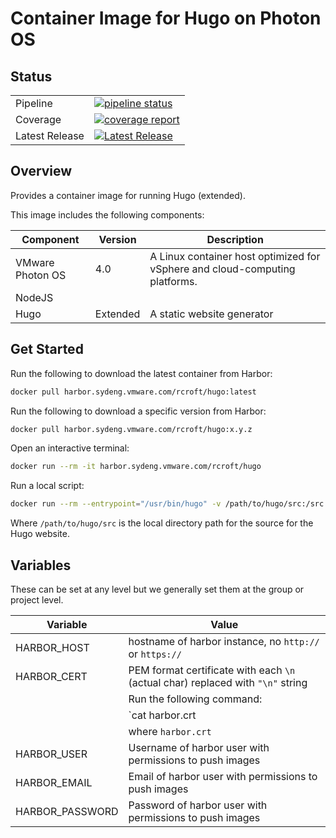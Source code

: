 # Container Image for Hugo on Photon OS

## Status

|                |                                                                                                                                                                          |
|----------------|--------------------------------------------------------------------------------------------------------------------------------------------------------------------------|
| Pipeline       | [![pipeline status](https://gitlab.eng.vmware.com/sydney/containers/hugo/badges/main/pipeline.svg)](https://gitlab.eng.vmware.com/sydney/containers/hugo/-/commits/main) |
| Coverage       | [![coverage report](https://gitlab.eng.vmware.com/sydney/containers/hugo/badges/main/coverage.svg)](https://gitlab.eng.vmware.com/sydney/containers/hugo/-/commits/main) |
| Latest Release | [![Latest Release](https://gitlab.eng.vmware.com/sydney/containers/hugo/-/badges/release.svg)](https://gitlab.eng.vmware.com/sydney/containers/hugo/-/releases)          |

## Overview

Provides a container image for running Hugo (extended).

This image includes the following components:

| Component        | Version  | Description                                                                 |
|------------------|----------|-----------------------------------------------------------------------------|
| VMware Photon OS | 4.0      | A Linux container host optimized for vSphere and cloud-computing platforms. |
| NodeJS           |          |                                                                             |
| Hugo             | Extended | A static website generator                                                  |

## Get Started

Run the following to download the latest container from Harbor:

```bash
docker pull harbor.sydeng.vmware.com/rcroft/hugo:latest
```

Run the following to download a specific version from Harbor:

```bash
docker pull harbor.sydeng.vmware.com/rcroft/hugo:x.y.z
```

Open an interactive terminal:

```bash
docker run --rm -it harbor.sydeng.vmware.com/rcroft/hugo
```

Run a local script:

```bash
docker run --rm --entrypoint="/usr/bin/hugo" -v /path/to/hugo/src:/src -w /src harbor.sydeng.vmware.com/rcroft/hugo
```

Where `/path/to/hugo/src` is the local directory path for the source for the Hugo website.

## Variables

These can be set at any level but we generally set them at the group or project level.

| Variable        | Value                                                                           |
|-----------------|---------------------------------------------------------------------------------|
| HARBOR_HOST     | hostname of harbor instance, no `http://` or `https://`                         |
| HARBOR_CERT     | PEM format certificate with each `\n` (actual char) replaced with `"\n"` string |
|                 | Run the following command:                                                      |
|                 | `cat harbor.crt | sed -E '$!s/$/\\n/' | tr -d '\n'`                             |
|                 | where `harbor.crt`                                                              |
| HARBOR_USER     | Username of harbor user with permissions to push images                         |
| HARBOR_EMAIL    | Email  of harbor user with permissions to push images                           |
| HARBOR_PASSWORD | Password of harbor user with permissions to push images                         |
